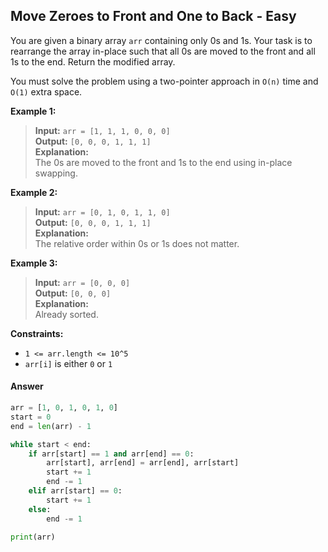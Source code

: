 ## Move Zeroes to Front and One to Back - Easy

You are given a binary array `arr` containing only 0s and 1s. Your task is to rearrange the array in-place such that all 0s are moved to the front and all 1s to the end. Return the modified array.

You must solve the problem using a two-pointer approach in `O(n)` time and `O(1)` extra space.

**Example 1:**

> **Input:** `arr = [1, 1, 1, 0, 0, 0]`  
> **Output:** `[0, 0, 0, 1, 1, 1]`  
> **Explanation:**  
> The 0s are moved to the front and 1s to the end using in-place swapping.

**Example 2:**

> **Input:** `arr = [0, 1, 0, 1, 1, 0]`  
> **Output:** `[0, 0, 0, 1, 1, 1]`  
> **Explanation:**  
> The relative order within 0s or 1s does not matter.

**Example 3:**

> **Input:** `arr = [0, 0, 0]`  
> **Output:** `[0, 0, 0]`  
> **Explanation:**  
> Already sorted.

**Constraints:**

- `1 <= arr.length <= 10^5`
- `arr[i]` is either `0` or `1`

#### Answer
```Python
arr = [1, 0, 1, 0, 1, 0]
start = 0
end = len(arr) - 1

while start < end:
    if arr[start] == 1 and arr[end] == 0:
        arr[start], arr[end] = arr[end], arr[start]
        start += 1
        end -= 1
    elif arr[start] == 0:
        start += 1
    else:
        end -= 1

print(arr)
```